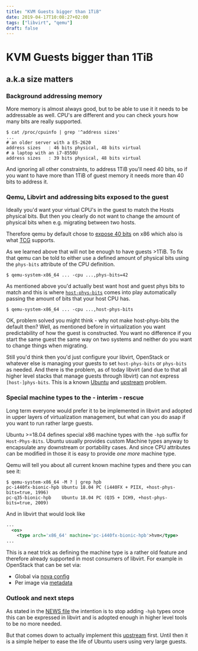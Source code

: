 ```yaml
---
title: "KVM Guests bigger than 1TiB"
date: 2019-04-17T10:08:27+02:00
tags: ["libvirt", "qemu"]
draft: false
---
```


# KVM Guests bigger than 1TiB #
## a.k.a size matters ##

### Background addressing memory ###

More memory is almost always good, but to be able to use it it needs to be addressable as well.
CPU's are different and you can check yours how many bits are really supported.

```shell
$ cat /proc/cpuinfo | grep '^address sizes'
...
# an older server with a E5-2620
address sizes   : 46 bits physical, 48 bits virtual
# a laptop with an i7-8550U
address sizes   : 39 bits physical, 48 bits virtual
```

And ignoring all other constraints, to address 1TiB you'll need 40 bits,
so if you want to have more than 1TiB of guest memory it needs more than 40 bits to address it.


### Qemu, Libvirt and addressing bits exposed to the guest ###

Ideally you'd want your virtual CPU's in the guest to match the Hosts physical bits.
But then you clearly do not want to change the amount of physical bits when e.g. migrating between two hosts.

Therefore qemu by default chose to [expose 40 bits](https://git.qemu.org/?p=qemu.git;a=blob;f=target-i386/cpu.c;h=89ca3268d4e998eb4877b123391630652bb5d300;hb=11f6fee5766#l3020)
on x86 which also is what [TCG](https://wiki.qemu.org/Documentation/TCG) supports.

As we learned above that will not be enough to have guests >1TiB.
To fix that qemu can be told to either use a defined amount of physical bits using the `phys-bits` attribute of the CPU definition.

```shell
$ qemu-system-x86_64 ... -cpu ...,phys-bits=42
```

As mentioned above you'd actually best want host and guest phys bits to match and this is where [`host-phys-bits`](https://git.qemu.org/?p=qemu.git;a=blob;f=target-i386/cpu.c;h=89ca3268d4e998eb4877b123391630652bb5d300;hb=11f6fee5766#l3020)
comes into play automatically passing the amount of bits that your host CPU has.

```shell
$ qemu-system-x86_64 ... -cpu ...,host-phys-bits
```

OK, problem solved you might think - why not make host-phys-bits the default then?
Well, as mentioned before in virtualization you want predictability of how the guest is constructed.
You want no difference if you start the same guest the same way on two systems and neither do you want to change things when migrating.

Still you'd think then you'd just configure your libvirt, OpenStack or whatever else is managing your guests to set `host-phys-bits` or `phys-bits` as needed.
And there is the problem, as of today libvirt (and due to that all higher level stacks that manage guests through libvirt) can not express `[host-]phys-bits`.
This is a known [Ubuntu](https://bugs.launchpad.net/ubuntu/+source/qemu/+bug/1769053) and [upstream](https://bugzilla.redhat.com/show_bug.cgi?id=1578278) problem.

### Special machine types to the - interim - rescue ##

Long term everyone would prefer it to be implemented in libvirt and adopted
in upper layers of virtualization management, but what can you do asap if you want to
run rather large guests.

Ubuntu >=18.04 defines special x86 machine types with the `-hpb` suffix for
`Host-Phys-Bits`.
Ubuntu usually provides custom Machine types anyway to encapsulate any
downstream or portability cases.
And since CPU attributes can be modified in those it is easy to provide
*one more* machine type.

Qemu will tell you about all current known machine types and there you can
see it:

```shell
$ qemu-system-x86_64 -M ? | grep hpb
pc-i440fx-bionic-hpb Ubuntu 18.04 PC (i440FX + PIIX, +host-phys-bits=true, 1996)
pc-q35-bionic-hpb    Ubuntu 18.04 PC (Q35 + ICH9, +host-phys-bits=true, 2009)
```

And in libvirt that would look like
```xml
...
  <os>
    <type arch='x86_64' machine='pc-i440fx-bionic-hpb'>hvm</type>
...
```

This is a neat trick as defining the machine type is a rather old feature and therefore already supported in most consumers of libvirt.
For example in OpenStack that can be set via:
* Global via [nova config](https://docs.openstack.org/nova/pike/configuration/config.html)
* Per image via [metadata](https://docs.openstack.org/image-guide/image-metadata.html)

### Outlook and next steps ###

As stated in the [NEWS file](https://git.launchpad.net/ubuntu/+source/qemu/tree/debian/qemu-system-x86.NEWS?h=ubuntu/disco-devel#n3) the intention is to stop adding `-hpb` types
once this can be expressed in libvirt and is adopted enough in higher level tools to be no more needed.

But that comes down to actually implement this [upstream](https://bugzilla.redhat.com/show_bug.cgi?id=1578278) first.
Until then it is a simple helper to ease the life of Ubuntu users using very large guests.
